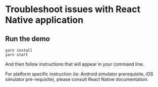 # Troubleshoot issues with React Native application

## Run the demo

```
yarn install
yarn start
``` 

And then follow instructions that will appear in your command line.

For platform specific instruction (ie: Android simulator prerequisite, iOS simulator pre-requisite), please consult React Native documentation.